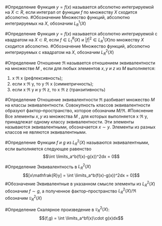 #Определение 
Функция $y = f (x)$ называется абсолютно интегрируемой на $X ⊂ R$, если интеграл от функции $f$ по множеству $X$ сходится абсолютно.
#Обозначение 
Множество функций, абсолютно интегрируемых на $X$, обозначим $L^1_R (X)$

#Определение 
Функция $y = f (x)$ называется абсолютно интегрируемой с квадратом на $X ⊂ R$, если $f \in L_1^R (X)$ и $|f|^2 \in L^1_R (X)$по множеству $X$ сходится абсолютно.
#Обозначение 
Множество функций, абсолютно интегрируемых с квадратом на $X$, обозначим $L^2_R (X)$

#Определение 
Отношение $\mathfrak{R}$ называется отношением эквивалентности на множестве $M$ , если для любых элементов $x, y\ и\ z$ из $M$ выполняется:
1) x $\mathfrak{R}$ x (рефлексивность);
2) если x $\mathfrak{R}$ y, то y $\mathfrak{R}$ x (симметричность);
3) если x $\mathfrak{R}$ y и y $\mathfrak{R}$ z, то x $\mathfrak{R}$ z (транзитивность)

#Определение 
Отношение эквивалентности $\mathfrak{R}$ разбивает множество $M$ на классы эквивалентности. Совокупность классов эквивалентности образуют фактор–пространство, которое обозначим $M/$$\mathfrak{R}$.
#Пояснение
Все элементы $x, y$ из множества $M$ , для которых выполняется x $\mathfrak{R}$ y, принадлежат одному классу эквивалентности. Эти элементы называются эквивалентными, обозначается $x ∼ y$. Элементы из разных классов не являются эквивалентными.

#Определение
Функции $f\ и\ g$ из $L^2_R (X)$ называются эквивалентными, если выполняется следующее равенство $$\int \limits_a^b(f(x)-g(x))^2dx = 0$$

#Определение
Эквивалентность в $L^2_R (X)$$$[x\mathfrak{R}y] = \int \limits_a^b(f(x)-g(x))^2dx = 0]$$
#Обозначение 
Эквивалентные в указанном смысле элементы из $L^2_R (X)$ обозначим $f ∼ g$, а полученное фактор–пространство $L^2_R (X)/\mathfrak{R}$ обозначим $\mathfrak{L}^2_R (X)$

#Определение 
Скалярное произведение в $\mathfrak{L}^2_R (X)$:$$(f,g) = \int \limits_a^bf(x)\cdot g(x)dx$$